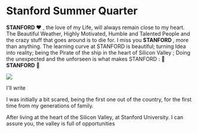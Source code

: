 # Stanford Summer Quarter

<b>STANFORD </b> ❤ , the love of my Life, will always remain close to my heart. The Beautiful Weather, Highly Motivated, Humble and Talented People and the crazy stuff that goes around is to die for. I miss you <b>STANFORD </b>, more than anything. The learning curve at STANFORD is beautiful; turning Idea into reality; being the Pirate of the ship in the heart of Silicon Valley ; Doing the unexpected and the unforseen is what makes STANFORD : 🔴 <b>STANFORD</b> 🔴

<img src="https://github.com/SKKSaikia/StanfordSS/blob/master/img/1280px-Stanford_Oval_May_2011_panorama.jpg">

I'll write 

I was initially a bit scared, being the first one out of the country, for the first time from my generations of family.

After living at the heart of the Silicon Valley, at Stanford University. I can assure you, the valley is full of opportunities 

